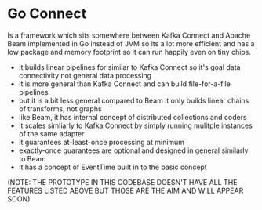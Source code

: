 # Go Connect

Is a framework which sits somewhere between Kafka Connect and Apache Beam implemented in Go instead of JVM so its 
a lot more efficient and has a low package and memory footprint so it can run happily even on tiny chips.

- it builds linear pipelines for similar to Kafka Connect so it's goal data connectivity not general data processing 
- it is more general than Kafka Connect and can build file-for-a-file pipelines
- but it is a bit less general compared to Beam it only builds linear chains of transforms, not graphs  
- like Beam, it has internal concept of distributed collections and coders
- it scales simliarly to Kafka Connect by simply running mulitple instances of the same adapter
- it guarantees at-least-once processing at minimum 
- exactly-once guarantees are optional and designed in general similarly to Beam   
- it has a concept of EventTime built in to the basic concept


(NOTE: THE PROTOTYPE IN THIS CODEBASE DOESN'T HAVE ALL THE FEATURES LISTED ABOVE BUT THOSE ARE THE AIM AND WILL APPEAR SOON)
